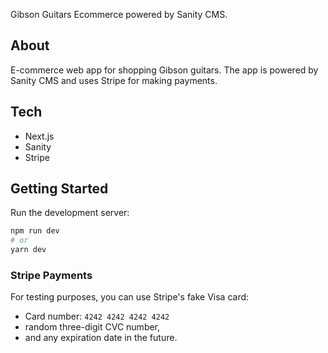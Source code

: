 Gibson Guitars Ecommerce powered by Sanity CMS.

## About

E-commerce web app for shopping Gibson guitars.
The app is powered by Sanity CMS and uses Stripe for making payments.

## Tech

- Next.js
- Sanity
- Stripe

## Getting Started

Run the development server:

```bash
npm run dev
# or
yarn dev
```

### Stripe Payments

For testing purposes, you can use Stripe's fake Visa card:
- Card number: `4242 4242 4242 4242`
- random three-digit CVC number, 
- and any expiration date in the future.